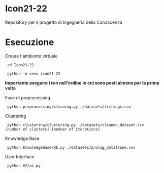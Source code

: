 # Icon21-22
Repository per il progetto di Ingegneria della Conoscenza 

# Esecuzione 
Creare l'ambiente virtuale

<code> cd Icon21-22 </code>

<code> python -m venv icon21-22 </code>

**Importante eseguire i run nell'ordine in cui sono posti almeno per la prima volta**<br>

 Fase di preprocessing <br>

<code> python preprocessing/cleaning.py ./datasets/listings.csv </code>
 
 Clustering <br>

<code> python clustering/clustering.py ./datasets/cleaned_dataset.csv [number of clusters] [number of iterations] </code>
 
 Knowledge Base <br>

<code> python KnowledgeBase/Kb.py ./datasets/prolog_dataframe.csv </code>
 
 User Interface <br>

<code> python UI/ui.py </code>


